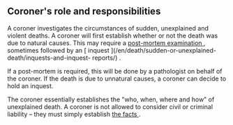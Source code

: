 ##  Coroner's role and responsibilities

A coroner investigates the circumstances of sudden, unexplained and violent
deaths. A coroner will first establish whether or not the death was due to
natural causes. This may require a [ post-mortem examination
](/en/death/sudden-or-unexplained-death/postmortems/) , sometimes followed by
an [ inquest ](/en/death/sudden-or-unexplained-death/inquests-and-inquest-
reports/) .

If a post-mortem is required, this will be done by a pathologist on behalf of
the coroner. If the death is due to unnatural causes, a coroner can decide to
hold an inquest.

The coroner essentially establishes the "who, when, where and how" of
unexplained death. A coroner is not allowed to consider civil or criminal
liability – they must simply establish [ the facts
](https://www.dublincoronerscourt.ie/about/) .
